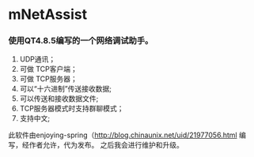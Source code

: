 # mNetAssist

### 使用QT4.8.5编写的一个网络调试助手。
1. UDP通讯；
2. 可做 TCP客户端；
3. 可做 TCP服务器；
4. 可以“十六进制”传送接收数据;
5. 可以传送和接收数据文件;
6. TCP服务器模式时支持群聊模式；
7. 支持中文;

此软件由enjoying-spring（http://blog.chinaunix.net/uid/21977056.html 编写，经作者允许，代为发布。 之后我会进行维护和升级。
